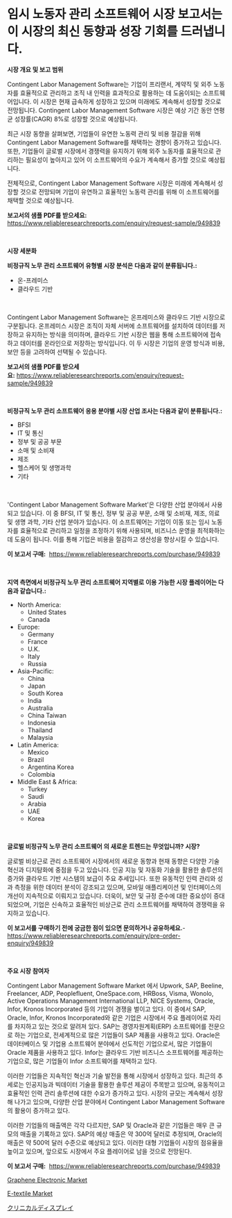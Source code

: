 <p><h1>임시 노동자 관리 소프트웨어 시장 보고서는 이 시장의 최신 동향과 성장 기회를 드러냅니다.</h1></p><p><strong>시장 개요 및 보고 범위</strong></p>
<p><p>Contingent Labor Management Software는 기업이 프리랜서, 계약직 및 외주 노동자를 효율적으로 관리하고 조직 내 인력을 효과적으로 활용하는 데 도움이되는 소프트웨어입니다. 이 시장은 현재 급속하게 성장하고 있으며 미래에도 계속해서 성장할 것으로 전망됩니다. Contingent Labor Management Software 시장은 예상 기간 동안 연평균 성장률(CAGR) 8%로 성장할 것으로 예상됩니다. </p><p>최근 시장 동향을 살펴보면, 기업들이 유연한 노동력 관리 및 비용 절감을 위해 Contingent Labor Management Software를 채택하는 경향이 증가하고 있습니다. 또한, 기업들이 글로벌 시장에서 경쟁력을 유지하기 위해 외주 노동자를 효율적으로 관리하는 필요성이 높아지고 있어 이 소프트웨어의 수요가 계속해서 증가할 것으로 예상됩니다.</p><p>전체적으로, Contingent Labor Management Software 시장은 미래에 계속해서 성장할 것으로 전망되며 기업이 유연하고 효율적인 노동력 관리를 위해 이 소프트웨어를 채택할 것으로 예상됩니다.</p></p>
<p><strong>보고서의 샘플 PDF를 받으세요:</strong> <a href="https://www.reliableresearchreports.com/enquiry/request-sample/949839">https://www.reliableresearchreports.com/enquiry/request-sample/949839</a></p>
<p>&nbsp;</p>
<p><strong>시장 세분화</strong></p>
<p><strong>비정규직 노무 관리 소프트웨어 유형별 시장 분석은 다음과 같이 분류됩니다.:</strong></p>
<p><ul><li>온-프레미스</li><li>클라우드 기반</li></ul></p>
<p>&nbsp;</p>
<p><p>Contingent Labor Management Software는 온프레미스와 클라우드 기반 시장으로 구분됩니다. 온프레미스 시장은 조직이 자체 서버에 소프트웨어를 설치하여 데이터를 저장하고 유지하는 방식을 의미하며, 클라우드 기반 시장은 웹을 통해 소프트웨어에 접속하고 데이터를 온라인으로 저장하는 방식입니다. 이 두 시장은 기업의 운영 방식과 비용, 보안 등을 고려하여 선택될 수 있습니다.</p></p>
<p><strong>보고서의 샘플 PDF를 받으세요:</strong>&nbsp;<a href="https://www.reliableresearchreports.com/enquiry/request-sample/949839">https://www.reliableresearchreports.com/enquiry/request-sample/949839</a></p>
<p>&nbsp;</p>
<p><strong> 비정규직 노무 관리 소프트웨어 응용 분야별 시장 산업 조사는 다음과 같이 분류됩니다.:</strong></p>
<p><ul><li>BFSI</li><li>IT 및 통신</li><li>정부 및 공공 부문</li><li>소매 및 소비재</li><li>제조</li><li>헬스케어 및 생명과학</li><li>기타</li></ul></p>
<p>&nbsp;</p>
<p><p>'Contingent Labor Management Software Market'은 다양한 산업 분야에서 사용되고 있습니다. 이 중 BFSI, IT 및 통신, 정부 및 공공 부문, 소매 및 소비재, 제조, 의료 및 생명 과학, 기타 산업 분야가 있습니다. 이 소프트웨어는 기업이 이동 또는 임시 노동자를 효율적으로 관리하고 일정을 조정하기 위해 사용되며, 비즈니스 운영을 최적화하는 데 도움이 됩니다. 이를 통해 기업은 비용을 절감하고 생산성을 향상시킬 수 있습니다.</p></p>
<p><strong>이 보고서 구매:</strong>&nbsp; <a href="https://www.reliableresearchreports.com/purchase/949839">https://www.reliableresearchreports.com/purchase/949839</a></p>
<p>&nbsp;</p>
<p><strong>지역 측면에서 비정규직 노무 관리 소프트웨어 지역별로 이용 가능한 시장 플레이어는 다음과 같습니다.:</strong></p>
<p><ul>
    <li>
        North America:
        <ul>
            <li>United States</li>
            <li>Canada</li>
        </ul>
    </li>
    <li>
        Europe:
        <ul>
            <li>Germany</li>
            <li>France</li>
            <li>U.K.</li>
            <li>Italy</li>
            <li>Russia</li>
        </ul>
    </li>
    <li>
        Asia-Pacific:
        <ul>
            <li>China</li>
            <li>Japan</li>
            <li>South Korea</li>
            <li>India</li>
            <li>Australia</li>
            <li>China Taiwan</li>
            <li>Indonesia</li>
            <li>Thailand</li>
            <li>Malaysia</li>
        </ul>
    </li>
    <li>
        Latin America:
        <ul>
            <li>Mexico</li>
            <li>Brazil</li>
            <li>Argentina Korea</li>
            <li>Colombia</li>
        </ul>
    </li>
    <li>
        Middle East & Africa:
        <ul>
            <li>Turkey</li>
            <li>Saudi</li>
            <li>Arabia</li>
            <li>UAE</li>
            <li>Korea</li>
        </ul>
    </li>
    </ul></p>
<p>&nbsp;</p>
<p><strong>글로벌 비정규직 노무 관리 소프트웨어 의 새로운 트렌드는 무엇입니까? 시장?</strong></p>
<p><p>글로벌 비상근로 관리 소프트웨어 시장에서의 새로운 동향과 현재 동향은 다양한 기술 혁신과 디지턈화에 중점을 두고 있습니다. 인공 지능 및 자동화 기술을 활용한 솔루션의 증가와 클라우드 기반 시스템의 보급이 주요 추세입니다. 또한 유동적인 인력 관리와 성과 측정을 위한 데이터 분석이 강조되고 있으며, 모바일 애플리케이션 및 인터페이스의 개선이 지속적으로 이뤄지고 있습니다. 더욱이, 보안 및 규정 준수에 대한 중요성이 증대되었으며, 기업은 신속하고 효율적인 비상근로 관리 소프트웨어를 채택하여 경쟁력을 유지하고 있습니다.</p></p>
<p><strong>이 보고서를 구매하기 전에 궁금한 점이 있으면 문의하거나 공유하세요.</strong>- <a href="https://www.reliableresearchreports.com/enquiry/pre-order-enquiry/949839">https://www.reliableresearchreports.com/enquiry/pre-order-enquiry/949839</a></p>
<p>&nbsp;</p>
<p><strong>주요 시장 참여자</strong></p>
<p><p>Contingent Labor Management Software Market 에서 Upwork, SAP, Beeline, Freelancer, ADP, Peoplefluent, OneSpace.com, HRBoss, Visma, Wonolo, Active Operations Management International LLP, NICE Systems, Oracle, Infor, Kronos Incorporated 등의 기업이 경쟁을 벌이고 있다. 이 중에서 SAP, Oracle, Infor, Kronos Incorporated와 같은 기업은 시장에서 주요 플레이어로 자리를 차지하고 있는 것으로 알려져 있다. SAP는 경영자원계획(ERP) 소프트웨어를 전문으로 하는 기업으로, 전세계적으로 많은 기업들이 SAP 제품을 사용하고 있다. Oracle은 데이터베이스 및 기업용 소프트웨어 분야에서 선도적인 기업으로서, 많은 기업들이 Oracle 제품을 사용하고 있다. Infor는 클라우드 기반 비즈니스 소프트웨어를 제공하는 기업으로, 많은 기업들이 Infor 소프트웨어를 채택하고 있다.</p><p>이러한 기업들은 지속적인 혁신과 기술 발전을 통해 시장에서 성장하고 있다. 최근의 추세로는 인공지능과 빅데이터 기술을 활용한 솔루션 제공이 주목받고 있으며, 유동적이고 효율적인 인력 관리 솔루션에 대한 수요가 증가하고 있다. 시장의 규모는 계속해서 성장해 나가고 있으며, 다양한 산업 분야에서 Contingent Labor Management Software의 활용이 증가하고 있다.</p><p>이러한 기업들의 매출액은 각각 다르지만, SAP 및 Oracle과 같은 기업들은 매우 큰 규모의 매출을 기록하고 있다. SAP의 예상 매출은 약 300억 달러로 추정되며, Oracle의 매출은 약 500억 달러 수준으로 예상되고 있다. 이러한 대형 기업들이 시장의 점유율을 높이고 있으며, 앞으로도 시장에서 주요 플레이어로 남을 것으로 전망된다.</p></p>
<p><strong>이 보고서 구매:</strong>&nbsp;&nbsp;<a href="https://www.reliableresearchreports.com/purchase/949839">https://www.reliableresearchreports.com/purchase/949839</a></p>
<p><p><a href="https://github.com/edytherolanlouisejk1miz0wig/Market-Research-Report-List-1/blob/main/graphene-electronic-market.md">Graphene Electronic Market</a></p><p><a href="https://github.com/peachesmcdowel1/Market-Research-Report-List-2/blob/main/e-textile-market.md">E-textile Market</a></p><p><a href="https://medium.com/@alenaieme/%E8%87%A8%E5%BA%8A%E3%83%87%E3%82%A3%E3%82%B9%E3%83%97%E3%83%AC%E3%82%A4%E5%B8%82%E5%A0%B4%E3%81%AE%E3%82%A4%E3%83%B3%E3%82%B5%E3%82%A4%E3%83%88-%E5%B8%82%E5%A0%B4%E5%8B%95%E5%90%91-%E6%88%90%E9%95%B7-2024%E5%B9%B4%E3%81%8B%E3%82%892031%E5%B9%B4%E3%81%BE%E3%81%A7%E3%81%AE%E4%BA%88%E6%B8%AC-347a6f6d8787">クリニカルディスプレイ</a></p></p>
